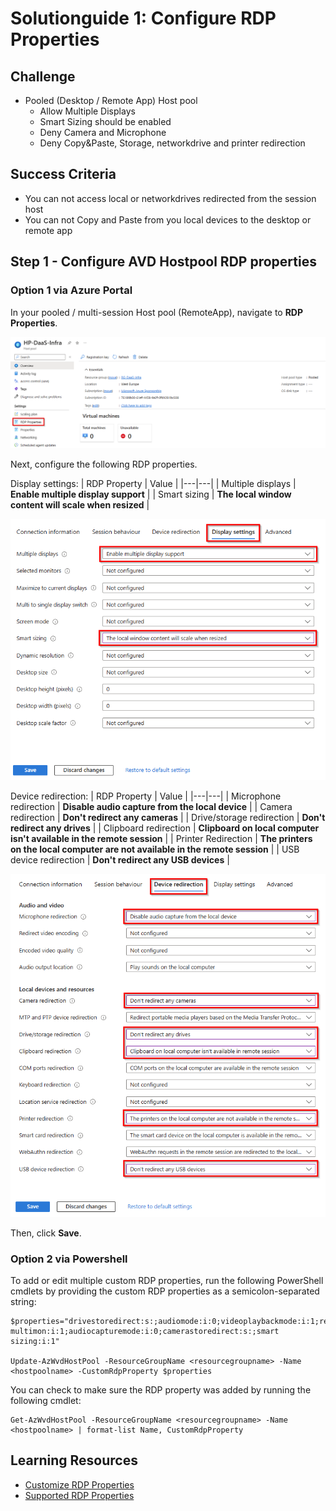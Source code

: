 # Solutionguide 1: Configure RDP Properties

## Challenge 

- Pooled (Desktop / Remote App) Host pool 
    - Allow Multiple Displays
    - Smart Sizing should be enabled
    - Deny Camera and Microphone  
    - Deny Copy&Paste, Storage, networkdrive and printer redirection

## Success Criteria

- You can not access local or networkdrives redirected from the session host
- You can not Copy and Paste from you local devices to the desktop or remote app

## Step 1 - Configure AVD Hostpool RDP properties 

### Option 1 via Azure Portal
In your pooled / multi-session Host pool (RemoteApp), navigate to **RDP Properties**.

![RDP Property](../../Images/SolutionGuide/AVD/03-RDPProperty_1.png)
 
Next, configure the following RDP properties.

Display settings:
 | RDP Property | Value |
 |---|---|
 | Multiple displays | **Enable multiple display support** |
 | Smart sizing | **The local window content will scale when resized** |


![RDP Property](../../Images/SolutionGuide/AVD/03-RDPProperty_2.png)

Device redirection:
 | RDP Property | Value |
 |---|---|
 | Microphone redirection | **Disable audio capture from the local device**  |
 | Camera redirection | **Don't redirect any cameras** |
 | Drive/storage redirection | **Don't redirect any drives**  |
 | Clipboard redirection | **Clipboard on local computer isn't available in the remote session** |
 | Printer Redirection | **The printers on the local computer are not available in the remote session** |
 | USB device redirection | **Don't redirect any USB devices** |

![RDP Property](../../Images/SolutionGuide/AVD/03-RDPProperty_3.png)

Then, click **Save**.
 
### Option 2 via Powershell

To add or edit multiple custom RDP properties, run the following PowerShell cmdlets by providing the custom RDP properties as a semicolon-separated string:

```
$properties="drivestoredirect:s:;audiomode:i:0;videoplaybackmode:i:1;redirectclipboard:i:0;redirectprinters:i:0;devicestoredirect:s:*;redirectcomports:i:1;redirectsmartcards:i:1;usbdevicestoredirect:s:;enablecredsspsupport:i:1;redirectwebauthn:i:1;use multimon:i:1;audiocapturemode:i:0;camerastoredirect:s:;smart sizing:i:1"

Update-AzWvdHostPool -ResourceGroupName <resourcegroupname> -Name <hostpoolname> -CustomRdpProperty $properties
```

You can check to make sure the RDP property was added by running the following cmdlet:
```
Get-AzWvdHostPool -ResourceGroupName <resourcegroupname> -Name <hostpoolname> | format-list Name, CustomRdpProperty
```

## Learning Resources
- [Customize RDP Properties](https://learn.microsoft.com/en-us/azure/virtual-desktop/customize-rdp-properties)
- [Supported RDP Properties](https://learn.microsoft.com/en-us/windows-server/remote/remote-desktop-services/clients/rdp-files)